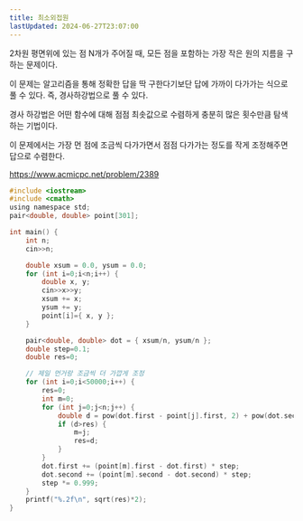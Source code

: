 ```yaml
---
title: 최소외접원
lastUpdated: 2024-06-27T23:07:00
---
```


2차원 평면위에 있는 점 N개가 주어질 때, 모든 점을 포함하는 가장 작은 원의 지름을 구하는 문제이다.

이 문제는 알고리즘을 통해 정확한 답을 딱 구한다기보단 답에 가까이 다가가는 식으로 풀 수 있다. 즉, 경사하강법으로 풀 수 있다.

경사 하강법은 어떤 함수에 대해 점점 최솟값으로 수렴하게 충분히 많은 횟수만큼 탐색하는 기법이다.

이 문제에서는 가장 먼 점에 조금씩 다가가면서 점점 다가가는 정도를 작게 조정해주면 답으로 수렴한다.

https://www.acmicpc.net/problem/2389

```c
#include <iostream>
#include <cmath>
using namespace std;
pair<double, double> point[301];

int main() {
    int n;
    cin>>n;

    double xsum = 0.0, ysum = 0.0;
    for (int i=0;i<n;i++) {
        double x, y;
        cin>>x>>y;
        xsum += x;
        ysum += y;
        point[i]={ x, y };
    }

    pair<double, double> dot = { xsum/n, ysum/n };
    double step=0.1;
    double res=0;

    // 제일 먼거랑 조금씩 더 가깝게 조정
    for (int i=0;i<50000;i++) {
        res=0;
        int m=0;
        for (int j=0;j<n;j++) {
            double d = pow(dot.first - point[j].first, 2) + pow(dot.second - point[j].second, 2);
            if (d>res) {
                m=j;
                res=d;
            }
        }
        dot.first += (point[m].first - dot.first) * step;
        dot.second += (point[m].second - dot.second) * step;
        step *= 0.999;
    }
    printf("%.2f\n", sqrt(res)*2);
}
```